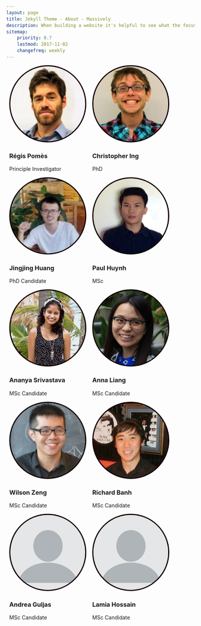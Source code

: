 ```yaml
---
layout: page
title: Jekyll Theme - About - Massively
description: When building a website it's helpful to see what the focus of your site is. This page is an example of how to show a website's focus.
sitemap:
    priority: 0.7
    lastmod: 2017-11-02
    changefreq: weekly
---
```

<style type="text/css">
.centered-and-cropped {
  object-fit: cover;
  overflow: hidden;
  width: 200px;
  height: 200px;
  background-color: red;
  border-radius:50% ;
  border: 3px solid black;
  max-width:100%;
}

.column {
  float: left;
  <!--width: 33.3%;-->
  margin-bottom: 16px;
  padding: 0 8px;
}

.card {
  box-shadow: 0 4px 8px 0 rgba(0,0,0,0.2);
  transition: 0.3s;
  border-radius: 5px;
}

img {
  border-radius: 5px 5px 0 0;
}
</style>

<div class="row">
  <div class="column">
    <div class="card-deck">
      <img class="centered-and-cropped" src="/images/team_Regis_Pomes.jpg" alt="Regis Pomes" >
      <div class="container">
        <h3>Régis Pomès</h3>
        <p class="title">Principle Investigator</p>
      </div>
    </div>
  </div>

  <div class="column">
    <div class="card-deck">
      <img class="centered-and-cropped" src="/images/team_Chris_Ing.jpg" alt="Christopher Ing">
      <div class="container">
        <h3>Christopher Ing</h3>
        <p class="title">PhD</p>
      </div>
    </div>
  </div>

  <div class="column">
    <div class="card-deck">
      <img class="centered-and-cropped" src="/images/team_Jingjing_Huang.jpg" alt="Jingjing Huang">
      <div class="container">
        <h3>Jingjing Huang</h3>
        <p class="title">PhD Candidate</p>
      </div>
    </div>
  </div>

  <div class="column">
    <div class="card-deck">
      <img class="centered-and-cropped" src="/images/team_Quang_Huynh.jpg" alt="Quang Huynh">
      <div class="container">
        <h3>Paul Huynh</h3>
        <p class="title">MSc</p>
      </div>
    </div>
  </div>

  <div class="column">
    <div class="card-deck">
      <img class="centered-and-cropped" src="/images/team_Ananya_Srivastava.jpg" alt="Ananya Srivastava">
      <div class="container">
        <h3>Ananya Srivastava</h3>
        <p class="title">MSc Candidate</p>
      </div>
    </div>
  </div>

  <div class="column">
    <div class="card-deck">
      <img class="centered-and-cropped" src="/images/team_Anna_Liang.jpg" alt="Anna Liang">
      <div class="container">
        <h3>Anna Liang</h3>
        <p class="title">MSc Candidate</p>
      </div>
    </div>
  </div>

  <div class="column">
    <div class="card-deck">
      <img class="centered-and-cropped" src="/images/team_Wilson_Zeng.png" alt="Wilson Zeng">
      <div class="container">
        <h3>Wilson Zeng</h3>
        <p class="title">MSc Candidate</p>
      </div>
    </div>
  </div>

  <div class="column">
    <div class="card-deck">
      <img class="centered-and-cropped" src="/images/team_Richard_Banh.jpg" alt="Richard Banh">
      <div class="container">
        <h3>Richard Banh</h3>
        <p class="title">MSc Candidate</p>
      </div>
    </div>
  </div>

  <div class="column">
    <div class="card-deck">
      <img class="centered-and-cropped" src="/images/team_default.png" alt="Andrea Guljas">
      <div class="container">
        <h3>Andrea Guljas</h3>
        <p class="title">MSc Candidate</p>
      </div>
    </div>
  </div>

  <div class="column">
    <div class="card-deck">
      <img class="centered-and-cropped" src="/images/team_default.png" alt="Lamia Hossain">
      <div class="container">
        <h3>Lamia Hossain</h3>
        <p class="title">MSc Candidate</p>
      </div>
    </div>
  </div>

</div>
